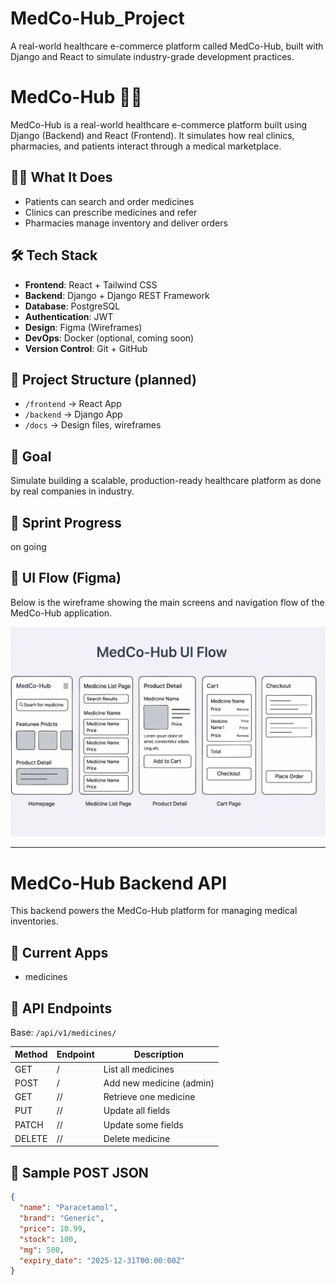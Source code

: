 # MedCo-Hub_Project
A real-world healthcare e-commerce platform called MedCo-Hub, built with Django and React to simulate industry-grade development practices.

# MedCo-Hub 🏥💊

MedCo-Hub is a real-world healthcare e-commerce platform built using Django (Backend) and React (Frontend). It simulates how real clinics, pharmacies, and patients interact through a medical marketplace.

## 👨‍⚕️ What It Does
- Patients can search and order medicines
- Clinics can prescribe medicines and refer
- Pharmacies manage inventory and deliver orders

## 🛠️ Tech Stack
- **Frontend**: React + Tailwind CSS
- **Backend**: Django + Django REST Framework
- **Database**: PostgreSQL
- **Authentication**: JWT
- **Design**: Figma (Wireframes)
- **DevOps**: Docker (optional, coming soon)
- **Version Control**: Git + GitHub

## 📂 Project Structure (planned)
- `/frontend` → React App
- `/backend` → Django App
- `/docs` → Design files, wireframes

## 🎯 Goal
Simulate building a scalable, production-ready healthcare platform as done by real companies in industry.

## 📅 Sprint Progress
on going

## 🧩 UI Flow (Figma)

Below is the wireframe showing the main screens and navigation flow of the MedCo-Hub application.

![MedCo-Hub UI Flow](assets/Figma_UIUX_Flow.png) 

---
# MedCo-Hub Backend API

This backend powers the MedCo-Hub platform for managing medical inventories.

## 🧠 Current Apps
- medicines

## 🔗 API Endpoints

Base: `/api/v1/medicines/`

| Method | Endpoint         | Description              |
|--------|------------------|--------------------------|
| GET    | /                | List all medicines       |
| POST   | /                | Add new medicine (admin) |
| GET    | /<id>/           | Retrieve one medicine    |
| PUT    | /<id>/           | Update all fields        |
| PATCH  | /<id>/           | Update some fields       |
| DELETE | /<id>/           | Delete medicine          |

## 🧪 Sample POST JSON
```json
{
  "name": "Paracetamol",
  "brand": "Generic",
  "price": 10.99,
  "stock": 100,
  "mg": 500,
  "expiry_date": "2025-12-31T00:00:00Z"
}
```

